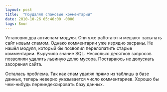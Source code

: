 ```yaml
---
layout: post
title:  "Поудалял спамовые комментарии"
date: 2010-10-26 05:46:00 -0000
tags: Блог
---
```


Установил два антиспам-модуля. Они уже работают и мешают засыпать сайт новым спамом. Однако комментарии уже изрядно засраны. Не нашёл модуля, который бы позволил перелопатить старые комментарии. Выручило знание SQL. Несколько десятков запросов позволили удалить львиную долю мусора. Постараюсь не допускать засорения сайта.

Осталась проблема. Так как спам удалял прямо из таблицы в базе данных, теперь неверно указывается число комментариев. Хорошо бы чем-нибудь переиндексировать базу данных.